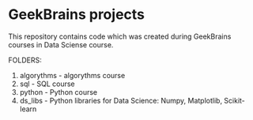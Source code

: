 # GeekBrains projects

This repository contains code which was created during GeekBrains courses in Data Sciense course.

FOLDERS:

1. algorythms - algorythms course
2. sql - SQL course
3. python - Python course
4. ds_libs - Python libraries for Data Science: Numpy, Matplotlib, Scikit-learn
